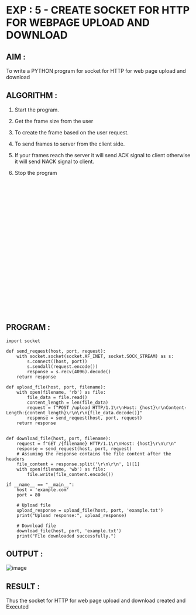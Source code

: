 # EXP : 5 - CREATE SOCKET FOR HTTP FOR WEBPAGE UPLOAD AND DOWNLOAD
## AIM :
To write a PYTHON program for socket for HTTP for web page upload and download

## ALGORITHM :
1. Start the program.

2. Get the frame size from the user

3. To create the frame based on the user request.

4. To send frames to server from the client side.

5. If your frames reach the server it will send ACK signal to client otherwise it will send NACK signal to client.

6. Stop the program

<BR>
<BR>
<BR>
<BR>
<BR>
<BR>
<BR>
<BR>
<BR>
<BR>
<BR>
<BR>
<BR>
<BR>
<BR>
<BR>
<BR>
<BR>
<BR>
<BR>
<BR>


## PROGRAM :
```
import socket

def send_request(host, port, request):
    with socket.socket(socket.AF_INET, socket.SOCK_STREAM) as s:
        s.connect((host, port))
        s.sendall(request.encode())
        response = s.recv(4096).decode()
    return response

def upload_file(host, port, filename):
    with open(filename, 'rb') as file:
        file_data = file.read()
        content_length = len(file_data)
        request = f"POST /upload HTTP/1.1\r\nHost: {host}\r\nContent-Length:{content_length}\r\n\r\n{file_data.decode()}"
        response = send_request(host, port, request)
    return response


def download_file(host, port, filename):
    request = f"GET /{filename} HTTP/1.1\r\nHost: {host}\r\n\r\n"
    response = send_request(host, port, request)
    # Assuming the response contains the file content after the headers
    file_content = response.split('\r\n\r\n', 1)[1]
    with open(filename, 'wb') as file:
        file.write(file_content.encode())

if __name__ == "__main__":
    host = 'example.com'
    port = 80

    # Upload file
    upload_response = upload_file(host, port, 'example.txt')
    print("Upload response:", upload_response)

    # Download file
    download_file(host, port, 'example.txt')
    print("File downloaded successfully.")
```
## OUTPUT :
![image](https://github.com/MOHAMEDAHSAN/5a_Create_Socket_for_HTTP_for_webpage_upload_and_download/assets/139331378/cf878dc9-e39b-470f-b1ac-02f61e165ffc)

## RESULT :
Thus the socket for HTTP for web page upload and download created and Executed
